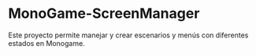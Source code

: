 # MonoGame-ScreenManager
Este proyecto permite manejar y crear escenarios y menús con diferentes estados en Monogame.
